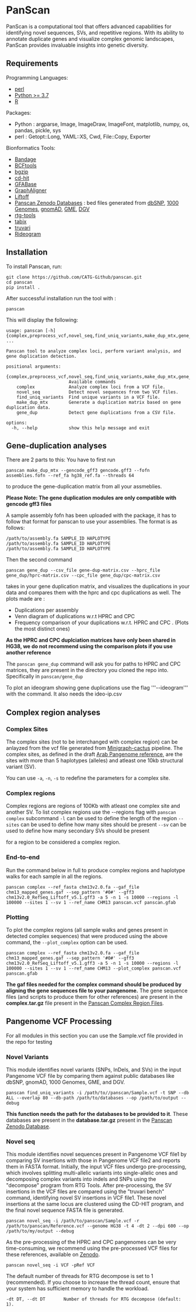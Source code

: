 # PanScan
PanScan is a computational tool that offers advanced capabilities for identifying novel sequences, SVs, and repetitive regions. With its ability to annotate duplicate genes and visualize complex genomic landscapes, PanScan provides invaluable insights into genetic diversity.


## Requirements
Programming Languages:
- [perl](https://www.perl.org/)
- [Python >= 3.7](https://www.python.org/)
- [R](https://www.r-project.org/)

Packages:
- Python : argparse, Image, ImageDraw, ImageFont, matplotlib, numpy, os, pandas, pickle, sys
- perl : Getopt::Long, YAML::XS, Cwd, File::Copy, Exporter

Bionformatics Tools:
- [Bandage](https://rrwick.github.io/Bandage)
- [BCFtools](https://github.com/samtools/bcftools)
- [bgzip](https://www.htslib.org/doc/bgzip.html)
- [cd-hit](https://github.com/weizhongli/cdhit)
- [GFABase](https://github.com/mlin/gfabase)
- [GraphAligner](https://github.com/maickrau/GraphAligner)
- [Liftoff](https://github.com/agshumate/Liftoff)
- [Panscan Zenodo Databases](https://zenodo.org/records/15314528) : bed files generated from [dbSNP](https://www.ncbi.nlm.nih.gov/snp), [1000 Genomes](https://www.internationalgenome.org/home), [gnomAD](https://gnomad.broadinstitute.org), [GME](https://illumina.github.io/NirvanaDocumentation/data-sources/gme), [DGV](https://dgv.tcag.ca/dgv/app/home)
- [rtg-tools](https://github.com/RealTimeGenomics/rtg-tools)
- [tabix](https://www.htslib.org/doc/tabix.html)
- [truvari](https://github.com/ACEnglish/truvari)
- [Rideogram](https://cran.r-project.org/web/packages/RIdeogram/vignettes/RIdeogram.html) 


## Installation
To install Panscan, run:

```
git clone https://github.com/CATG-Github/panscan.git
cd panscan
pip install .
```

After successful installation run the tool with :

```
panscan
```

This will display the following:

```
usage: panscan [-h] {complex,preprocess_vcf,novel_seq,find_uniq_variants,make_dup_mtx,gene_dup} ...

Panscan tool to analyze complex loci, perform variant analysis, and gene duplication detection.

positional arguments:
  {complex,preprocess_vcf,novel_seq,find_uniq_variants,make_dup_mtx,gene_dup}
                        Available commands
    complex             Analyze complex loci from a VCF file.
    novel_seq           Detect novel sequences from two VCF files.
    find_uniq_variants  Find unique variants in a VCF file.
    make_dup_mtx        Generate a duplication matrix based on gene duplication data.
    gene_dup            Detect gene duplications from a CSV file.

options:
  -h, --help            show this help message and exit
```

## Gene-duplication analyses

There are 2 parts to this:
You have to first run 
```
panscan make_dup_mtx --gencode_gff3 gencode.gff3 --fofn assemblies.fofn --ref_fa hg38_ref.fa --threads 64
```
to produce the gene-duplication matrix from all your assmeblies.

**Please Note: The gene duplication modules are only compatible with gencode gff3 files**

A sample assembly fofn has been uploaded with the package, it has to follow that format for panscan to use your assemblies. The format is as follows:

```
/path/to/assembly.fa SAMPLE_ID HAPLOTYPE
/path/to/assembly.fa SAMPLE_ID HAPLOTYPE
/path/to/assembly.fa SAMPLE_ID HAPLOTYPE
```
Then the second command 
```
panscan gene_dup --csv_file gene-dup-matrix.csv --hprc_file gene_dup/hprc-matrix.csv --cpc_file gene_dup/cpc-matrix.csv 
``` 
takes in your gene duplication matrix, and visualizes the duplications in your data and compares them with the hprc and cpc duplications as well. The plots made are :
 - Duplications per assembly
 - Venn diagram of duplications w.r.t HPRC and CPC
 - Frequency comparison of your duplications w.r.t. HPRC and CPC . (Plots the most distinct ones)

**As the HPRC and CPC duplciation matrices have only been shared in HG38, we do not recommend using the comparison plots if you use another reference**

The ```panscan gene_dup``` command will ask you for paths to HPRC and CPC matrices, they are present in the directory you cloned the repo into. Specifically in ```panscan/gene_dup```

To plot an ideogram showing gene duplications use the flag '''--ideogram''' with the command. It also needs the ideo-ip.csv

## Complex region analyses 
### Complex Sites
The complex sites (not to be interchanged with complex region) can be anlayzed from the vcf file generated from [Minigraph-cactus](https://github.com/ComparativeGenomicsToolkit/cactus/blob/master/doc/pangenome.md) pipeline. 
The complex sites, as defined in the draft [Arab Pangenome reference](https://www.biorxiv.org/content/10.1101/2024.07.09.602638v1), are the sites with more than 5 haplotypes (alleles) and atleast one 10kb structural variant (SV). 

You can use  ```-a```, ```-n```, ```-s``` to redefine the parameters for a complex site. 

### Complex regions
Complex regions are regions of 100Kb with atleast one complex site and another SV. To list complex regions use the --regions flag with
```panscan complex``` subcommand
```-l``` can be used to define the length of the region
```--sites``` can be used to define how many sites should be present
```--sv``` can be used to define how many secondary SVs should be present

for a region to be considered a complex region.

### End-to-end
Run the command below in full to produce complex regions and haplotype walks for each sample in all the regions. 

```
panscan complex --ref_fasta chm13v2.0.fa --gaf_file chm13_mapped_genes.gaf --sep_pattern '#0#' --gff3 chm13v2.0_RefSeq_Liftoff_v5.1.gff3 -a 5 -n 1 -s 10000 --regions -l 100000 --sites 1 --sv 1 --ref_name CHM13 panscan.vcf panscan.gfab
```

### Plotting
To plot the complex regions (all sample walks and genes present in detected complex sequences) that were produced using the above command, the ```--plot_complex``` option can be used.
```
panscan complex --ref_fasta chm13v2.0.fa --gaf_file chm13_mapped_genes.gaf --sep_pattern '#0#' --gff3 chm13v2.0_RefSeq_Liftoff_v5.1.gff3 -a 5 -n 1 -s 10000 --regions -l 100000 --sites 1 --sv 1 --ref_name CHM13 --plot_complex panscan.vcf panscan.gfab 
```

**The gaf files needed for the complex command should be produced by aligning the gene sequences file to your pangenome.** 
The gene sequence files (and scripts to produce them for other references)  are present in the **complex.tar.gz** file present in the [Panscan Complex Region Files](https://drive.google.com/drive/folders/16O6InjctvIsGSTzroDu2366_wMrTFR3p).



## Pangenome VCF Processing

For all modules in this section you can use the Sample.vcf file provided in the repo for testing

### Novel Variants
This module identifies novel variants (SNPs, InDels, and SVs) in the input Pangenome VCF file by comparing them against public databases like dbSNP, gnomAD, 1000 Genomes, GME, and DGV.

```
panscan find_uniq_variants -i /path/to//panscan/Sample.vcf -t SNP --db ALL --overlap 80 --db-path /path/to/databases --op /path/to/output --debug
```

**This function needs the path for the databases to be provided to it**. These databases are present in the **database.tar.gz** present in the [Panscan Zenodo Database](https://zenodo.org/records/15314528).

### Novel seq
This module identifies novel sequences present in Pangenome VCF file1 by comparing SV insertions with those in Pangenome VCF file2 and reports them in FASTA format. Initially, the input VCF files undergo pre-processing, which involves splitting multi-allelic variants into single-allelic ones and decomposing complex variants into indels and SNPs using the "decompose" program from RTG Tools. After pre-processing, the SV insertions in the VCF files are compared using the "truvari bench" command, identifying novel SV insertions in VCF file1. These novel insertions at the same locus are clustered using the CD-HIT program, and the final novel sequence FASTA file is generated.

```
panscan novel_seq -i /path/to/panscan/Sample.vcf -r /path/to/panscan/Reference.vcf --genome HG38 -t 4 -dt 2 --dpi 600 --op /path/to/my/output --debug
```
As the pre-processing of the HPRC and CPC pangenomes can be very time-consuming, we recommend using the pre-processed VCF files for these references, available on [Zenodo](https://zenodo.org/records/15314528).

```
panscan novel_seq -i VCF -pRef VCF
```

The default number of threads for RTG decompose is set to 1 (recommended). If you choose to increase the thread count, ensure that your system has sufficient memory to handle the workload.
 
```
-dt DT, --dt DT       Number of threads for RTG decompose (default: 1).
```


